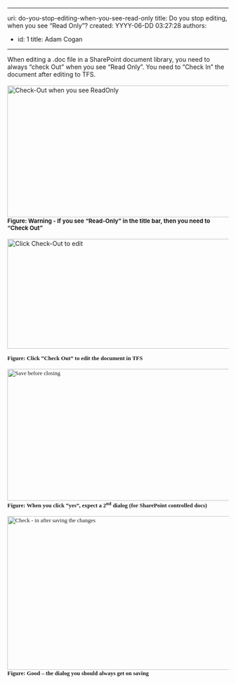 

---
uri: do-you-stop-editing-when-you-see-read-only
title: Do you stop editing, when you see “Read Only”?
created: YYYY-06-DD 03:27:28
authors:
  - id: 1
    title: Adam Cogan
---




<span class='intro'> 
  <p style="margin&#58;0cm 0cm 0pt;">When editing a .doc file in a SharePoint document library, you need to always “check Out” when you see “Read Only”. You need to “Check In” the document after editing to TFS. </p>
<br>
<img style="width&#58;650px;height&#58;300px;" alt="Check-Out when you see ReadOnly" src="/PublishingImages/SharepointWord.jpg" /><br>
<p style="margin&#58;0cm 0cm 0pt;" class="ms-rteFontFace-3 ms-rteFontSize-2"><strong><font size="2">Figure&#58; Warning - If you see “Read-Only” in the title bar, then you need to “Check Out”</font></strong></p>
 </span>


  <br>
<img style="width&#58;650px;height&#58;250px;" alt="Click Check-Out to edit" src="/PublishingImages/SharepointWord1.jpg" /> <br>
<p><font face="Calibri"><font size="2"><font face="Times New Roman"><strong>Figure&#58; Click “Check Out” to edit the document in TFS</strong> </font><br>
<br>
<img style="width&#58;650px;height&#58;300px;" alt="Save before closing" src="/PublishingImages/SharepointWord2.jpg" /> <br>
</font><font face="Calibri"><font size="2"><font face="Times New Roman"><strong>Figure&#58; When you click “yes”, expect a 2<sup>nd</sup> dialog (for SharePoint controlled docs)</strong> </font><br>
<br>
<img style="width&#58;650px;height&#58;350px;" alt="Check - in after saving the changes" src="/PublishingImages/SharepointWord3.jpg" /> <br>
</font></font></font><font size="2" face="Times New Roman"><strong>Figure&#58; Good – the dialog you should always get on saving</strong> </font></p>



